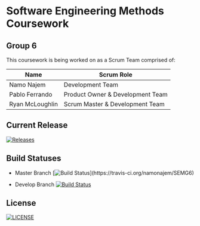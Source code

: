 
# **Software Engineering Methods Coursework**

## Group 6

This coursework is being worked on as a Scrum Team comprised of:

Name | Scrum Role
------------ | -------------
Namo Najem | Development Team
Pablo Ferrando | Product Owner & Development Team
Ryan McLoughlin | Scrum Master & Development Team

## Current Release
[![Releases](https://img.shields.io/github/release/namonajem/SEMG6/all.svg?style=flat)](https://github.com/namonajem/SEMG6/releases)

## Build Statuses

* Master Branch    [![Build Status](https://travis-ci.org/namonajem/SEMG6.svg?)](https://travis-ci.org/namonajem/SEMG6)

* Develop Branch    [![Build Status](https://travis-ci.org/namonajem/SEMG6.svg?branch=develop)](https://travis-ci.org/namonajem/SEMG6)


## License
[![LICENSE](https://img.shields.io/github/license/namonajem/SEMG6.svg?style=flat)](https://github.com/namonajem/SEMG6/LICENSE)
